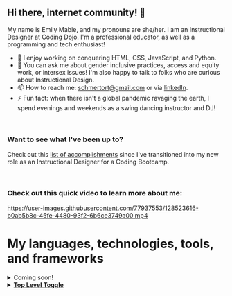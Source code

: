 ## Hi there, internet community! 👋

My name is Emily Mabie, and my pronouns are she/her. I am an Instructional Designer at Coding Dojo. I'm a professional educator, as well as a programming and tech enthusiast! 

- 🔭 I enjoy working on conquering HTML, CSS, JavaScript, and Python.
- 💬 You can ask me about gender inclusive practices, access and equity work, or intersex issues! I'm also happy to talk to folks who are curious about Instructional Design.
- 📫 How to reach me: schmertort@gmail.com or via [linkedIn](https://www.linkedin.com/in/emily-mabie-8b761876/).
- ⚡ Fun fact: when there isn't a global pandemic ravaging the earth, I spend evenings and weekends as a swing dancing instructor and DJ!
<br/>

### Want to see what I've been up to?
Check out this [list of accomplishments](https://github.com/EmilyMabie/WeeklyAccomplishments) since I've transitioned into my new role as an Instructional Designer for a Coding Bootcamp.

<br/>

### Check out this quick video to learn more about me:


https://user-images.githubusercontent.com/77937553/128523616-b0ab5b8c-45fe-4480-93f2-6b6ce3749a00.mp4


# My languages, technologies, tools, and frameworks
<details>
  <summary>Coming soon!</summary>
  
  ## Coming soon!
  1. ...
  2. ...
     * ...
     * ...
</details>


  <details>
  <summary><b><u>Top Level Toggle</u></b></summary>

  <p>
          Great, Top Layer summary text working fine.
  </p>

  *   <details>
      <summary><b>Mid Toggle</b></summary>

      <p>
          Great, Middle Layer summary text working fine.
      </p>

      * <details>
        <summary><b><i>Inner Toggle</i></b></summary>

        <p>
          Great, Inner Layer summary text working fine.
        </p>


      </details>
      </details>
  </details>
